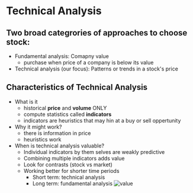 # Technical Analysis
## Two broad categrories of approaches to choose stock:
- Fundamental analysis: Comapny value
    - purchase when price of a company is below its value
- Technical analysis (our focus): Patterns or trends in a stock's price

## Characteristics of Technical Analysis
- What is it
    - historical **price** and **volume** ONLY
    - compute statistics called **indicators**
    - indicators are heuristics that may hin at a buy or sell oppertunity
- Why it might work?
    - there is information in price
    - heuristics work
- When is technical analysis valuable?
    - Individual indicators by them selves are weakly predictive
    - Combining multiple indicators adds value
    - Look for contrasts (stock vs market)
    - Working better for shorter time periods 
        - Short term: technical analysis
        - Long term: fundamental analysis
    ![value]()
